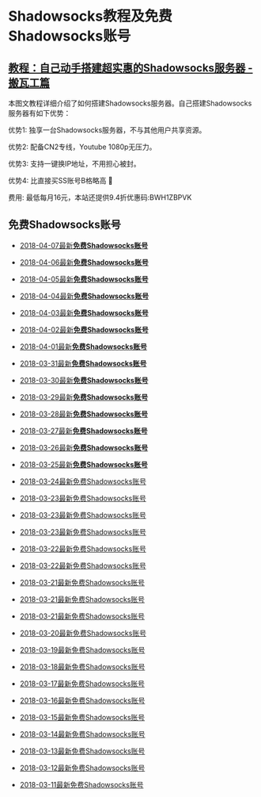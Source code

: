 # Shadowsocks教程及**免费Shadowsocks账号**

## [教程：自己动手搭建超实惠的Shadowsocks服务器 - 搬瓦工篇](https://github.com/Biulink/ShadowsocksTutorials/blob/master/%E6%95%99%E6%82%A8%E8%87%AA%E5%B7%B1%E5%8A%A8%E6%89%8B%E6%90%AD%E5%BB%BA%E8%B6%85%E5%AE%9E%E6%83%A0%E7%9A%84Shadowsocks%E6%9C%8D%E5%8A%A1%E5%99%A8%20-%20%E6%90%AC%E7%93%A6%E5%B7%A5%E7%AF%87.md)
 
  本图文教程详细介绍了如何搭建Shadowsocks服务器。自己搭建Shadowsocks服务器有如下优势：

  优势1: 独享一台Shadowsocks服务器，不与其他用户共享资源。

  优势2: 配备CN2专线，Youtube 1080p无压力。

  优势3: 支持一键换IP地址，不用担心被封。

  优势4: 比直接买SS账号B格略高 🙂

  费用: 最低每月16元，本站还提供9.4折优惠码:BWH1ZBPVK  

## 免费Shadowsocks账号
- [2018-04-07最新**免费Shadowsocks账号**](https://github.com/Biulink/ShadowsocksTutorials/blob/master/publish/2018-04-07%E6%9C%80%E6%96%B0%E5%85%8D%E8%B4%B9Shadowsocks%E8%B4%A6%E5%8F%B7.md)

- [2018-04-06最新**免费Shadowsocks账号**](https://github.com/Biulink/ShadowsocksTutorials/blob/master/publish/2018-04-06%E6%9C%80%E6%96%B0%E5%85%8D%E8%B4%B9Shadowsocks%E8%B4%A6%E5%8F%B7.md)

- [2018-04-05最新**免费Shadowsocks账号**](https://github.com/Biulink/ShadowsocksTutorials/blob/master/publish/2018-04-05%E6%9C%80%E6%96%B0%E5%85%8D%E8%B4%B9Shadowsocks%E8%B4%A6%E5%8F%B7.md)

- [2018-04-04最新**免费Shadowsocks账号**](https://github.com/Biulink/ShadowsocksTutorials/blob/master/publish/2018-04-04%E6%9C%80%E6%96%B0%E5%85%8D%E8%B4%B9Shadowsocks%E8%B4%A6%E5%8F%B7.md)

- [2018-04-03最新**免费Shadowsocks账号**](https://github.com/Biulink/ShadowsocksTutorials/blob/master/publish/2018-04-03%E6%9C%80%E6%96%B0%E5%85%8D%E8%B4%B9Shadowsocks%E8%B4%A6%E5%8F%B7.md)

- [2018-04-02最新**免费Shadowsocks账号**](https://github.com/Biulink/ShadowsocksTutorials/blob/master/publish/2018-04-02%E6%9C%80%E6%96%B0%E5%85%8D%E8%B4%B9Shadowsocks%E8%B4%A6%E5%8F%B7.md)

- [2018-04-01最新**免费Shadowsocks账号**](https://github.com/Biulink/ShadowsocksTutorials/blob/master/publish/2018-04-01%E6%9C%80%E6%96%B0%E5%85%8D%E8%B4%B9Shadowsocks%E8%B4%A6%E5%8F%B7.md)

- [2018-03-31最新**免费Shadowsocks账号**](https://github.com/Biulink/ShadowsocksTutorials/blob/master/publish/2018-03-31%E6%9C%80%E6%96%B0%E5%85%8D%E8%B4%B9Shadowsocks%E8%B4%A6%E5%8F%B7.md)

- [2018-03-30最新**免费Shadowsocks账号**](https://github.com/Biulink/ShadowsocksTutorials/blob/master/publish/2018-03-30%E6%9C%80%E6%96%B0%E5%85%8D%E8%B4%B9Shadowsocks%E8%B4%A6%E5%8F%B7.md)

- [2018-03-29最新**免费Shadowsocks账号**](https://github.com/Biulink/ShadowsocksTutorials/blob/master/publish/2018-03-29%E6%9C%80%E6%96%B0%E5%85%8D%E8%B4%B9Shadowsocks%E8%B4%A6%E5%8F%B7.md)

- [2018-03-28最新**免费Shadowsocks账号**](https://github.com/Biulink/ShadowsocksTutorials/blob/master/publish/2018-03-28%E6%9C%80%E6%96%B0%E5%85%8D%E8%B4%B9Shadowsocks%E8%B4%A6%E5%8F%B7.md)

- [2018-03-27最新**免费Shadowsocks账号**](https://github.com/Biulink/ShadowsocksTutorials/blob/master/publish/2018-03-27%E6%9C%80%E6%96%B0%E5%85%8D%E8%B4%B9Shadowsocks%E8%B4%A6%E5%8F%B7.md)

- [2018-03-26最新**免费Shadowsocks账号**](https://github.com/Biulink/ShadowsocksTutorials/blob/master/publish/2018-03-26%E6%9C%80%E6%96%B0%E5%85%8D%E8%B4%B9Shadowsocks%E8%B4%A6%E5%8F%B7.md)

- [2018-03-25最新**免费Shadowsocks账号**](https://github.com/Biulink/ShadowsocksTutorials/blob/master/publish/2018-03-25%E6%9C%80%E6%96%B0%E5%85%8D%E8%B4%B9Shadowsocks%E8%B4%A6%E5%8F%B7.md)

- [2018-03-24最新免费Shadowsocks账号](https://github.com/Biulink/ShadowsocksTutorials/blob/master/publish/2018-03-24%E6%9C%80%E6%96%B0%E5%85%8D%E8%B4%B9Shadowsocks%E8%B4%A6%E5%8F%B7.md)

- [2018-03-23最新免费Shadowsocks账号](https://github.com/Biulink/ShadowsocksTutorials/blob/master/publish/2018-03-23%E6%9C%80%E6%96%B0%E5%85%8D%E8%B4%B9Shadowsocks%E8%B4%A6%E5%8F%B7.md)

- [2018-03-23最新免费Shadowsocks账号](https://github.com/Biulink/ShadowsocksTutorials/blob/master/publish/2018-03-23%E6%9C%80%E6%96%B0%E5%85%8D%E8%B4%B9Shadowsocks%E8%B4%A6%E5%8F%B7.md)

- [2018-03-23最新免费Shadowsocks账号](https://github.com/Biulink/ShadowsocksTutorials/blob/master/publish/2018-03-23%E6%9C%80%E6%96%B0%E5%85%8D%E8%B4%B9Shadowsocks%E8%B4%A6%E5%8F%B7.md)

- [2018-03-22最新免费Shadowsocks账号](https://github.com/Biulink/ShadowsocksTutorials/blob/master/publish/2018-03-22%E6%9C%80%E6%96%B0%E5%85%8D%E8%B4%B9Shadowsocks%E8%B4%A6%E5%8F%B7.md)

- [2018-03-22最新免费Shadowsocks账号](https://github.com/Biulink/ShadowsocksTutorials/blob/master/publish/2018-03-22%E6%9C%80%E6%96%B0%E5%85%8D%E8%B4%B9Shadowsocks%E8%B4%A6%E5%8F%B7.md)

- [2018-03-21最新免费Shadowsocks账号](https://github.com/Biulink/ShadowsocksTutorials/blob/master/publish/2018-03-21%E6%9C%80%E6%96%B0%E5%85%8D%E8%B4%B9Shadowsocks%E8%B4%A6%E5%8F%B7.md)

- [2018-03-21最新免费Shadowsocks账号](https://github.com/Biulink/ShadowsocksTutorials/blob/master/publish/2018-03-21%E6%9C%80%E6%96%B0%E5%85%8D%E8%B4%B9Shadowsocks%E8%B4%A6%E5%8F%B7.md)

- [2018-03-21最新免费Shadowsocks账号](https://github.com/Biulink/ShadowsocksTutorials/blob/master/publish/2018-03-21%E6%9C%80%E6%96%B0%E5%85%8D%E8%B4%B9Shadowsocks%E8%B4%A6%E5%8F%B7.md)

- [2018-03-20最新免费Shadowsocks账号](https://github.com/Biulink/ShadowsocksTutorials/blob/master/publish/2018-03-20%E6%9C%80%E6%96%B0%E5%85%8D%E8%B4%B9Shadowsocks%E8%B4%A6%E5%8F%B7.md)

- [2018-03-19最新免费Shadowsocks账号](https://github.com/Biulink/ShadowsocksTutorials/blob/master/publish/2018-03-19%E6%9C%80%E6%96%B0%E5%85%8D%E8%B4%B9Shadowsocks%E8%B4%A6%E5%8F%B7.md)

- [2018-03-18最新免费Shadowsocks账号](https://github.com/Biulink/ShadowsocksTutorials/blob/master/publish/2018-03-18%E6%9C%80%E6%96%B0%E5%85%8D%E8%B4%B9Shadowsocks%E8%B4%A6%E5%8F%B7.md)

- [2018-03-17最新免费Shadowsocks账号](https://github.com/Biulink/ShadowsocksTutorials/blob/master/publish/2018-03-17%E6%9C%80%E6%96%B0%E5%85%8D%E8%B4%B9Shadowsocks%E8%B4%A6%E5%8F%B7.md)

- [2018-03-16最新免费Shadowsocks账号](https://github.com/Biulink/ShadowsocksTutorials/blob/master/publish/2018-03-16%E6%9C%80%E6%96%B0%E5%85%8D%E8%B4%B9Shadowsocks%E8%B4%A6%E5%8F%B7.md)

- [2018-03-15最新免费Shadowsocks账号](https://github.com/Biulink/ShadowsocksTutorials/blob/master/publish/2018-03-15%E6%9C%80%E6%96%B0%E5%85%8D%E8%B4%B9Shadowsocks%E8%B4%A6%E5%8F%B7.md)

- [2018-03-14最新免费Shadowsocks账号](https://github.com/Biulink/ShadowsocksTutorials/blob/master/publish/2018-03-14%E6%9C%80%E6%96%B0%E5%85%8D%E8%B4%B9Shadowsocks%E8%B4%A6%E5%8F%B7.md)

- [2018-03-13最新免费Shadowsocks账号](https://github.com/Biulink/ShadowsocksTutorials/blob/master/publish/2018-03-13%E6%9C%80%E6%96%B0%E5%85%8D%E8%B4%B9Shadowsocks%E8%B4%A6%E5%8F%B7.md)

- [2018-03-12最新免费Shadowsocks账号](https://github.com/Biulink/ShadowsocksTutorials/blob/master/publish/2018-03-12%E6%9C%80%E6%96%B0%E5%85%8D%E8%B4%B9Shadowsocks%E8%B4%A6%E5%8F%B7.md)

- [2018-03-11最新免费Shadowsocks账号](https://github.com/Biulink/ShadowsocksTutorials/blob/master/publish/2018-03-11%E6%9C%80%E6%96%B0%E5%85%8D%E8%B4%B9Shadowsocks%E8%B4%A6%E5%8F%B7.md)
